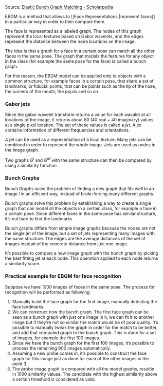 Source: [Elastic Bunch Graph Matching - Scholarpedia](http://www.scholarpedia.org/article/Elastic_Bunch_Graph_Matching)

EBGM is a method that allows to [[Face Representations |represent faces]] in a particular way in order to then compare them.

The face is represented as a labeled graph. The nodes of this graph represent the local textures based on Gabor wavelets, and the edges represent the distance between the node locations on the image.

The idea is that a graph for a face in a certain pose can match all the other faces in the same pose. The graph that models the features for any object in the class (for example the same pose for the face) is called a bunch graph.

For this reason, the EBGM model can be applied only to objects with a common structure, for example faces in a certain pose, that share a set of landmarks, or fiducial points, that can be points such as the tip of the nose, the corners of the mouth, the pupils and so on.
### Gabor jets

Since the gabor wavelet transform returns a value for each wavalet at all locations of the image, it returns about 80 (40 real + 40 imaginary) values at a single pixel location. The set of these values is called a *jet*. A jet contains information of different frequencies and orientations.

A jet can be used as a representation of a local texture. Many jets can be combined in order to represent the whole image. Jets are used as nodes in the image graph.

Two graphs $G^I$ and $G^M$ with the same structure can then be compared by using a similarity function.

### Bunch Graphs

Bunch Graphs solve the problem of finding a new graph that fits well to an image $I$ in an efficient way, instead of brute-forcing many different graphs.

Bunch graphs solve this problem by establishing a way to create a single graph that can model all the objects in a certain class, for example a face in a certain pose. Since different faces in the same pose has similar structure, it’s not hard to find the landmarks.

Bunch graphs differs from simple image graphs because the nodes are not the single jet of the image, but a set of jets representing many images with the same structure. The edges are the average distances of the set of images instead of the concrete distance from just one image.

It’s possible to compare a new image graph with the bunch graph by picking the best fitting jet at each node. This operation applied to each node returns a similarity score.

### Practical example for EBGM for face recognition

Suppose we have 1000 images of faces in the same pose. The process for recognition will be performed as following:

1. Manually build the face graph for the first image, manually detecting the face landmarks.
2. We can construct now the bunch graph. The first face graph can be seen as a bunch graph with just one image in it, we can fit it to another image but if they’re not so similar the match would be of poor quality. It’s possible to manually tweak the graph in order for the match to be better, and add that computed graph to the bunch graph. This is done for a set of images, for example the first 100 images.
3. Since we have the bunch graph for the first 100 images, it’s possible to process the remaining 900 images automatically.
4. Assuming a new probe comes in, it’s possible to construct the face graph for this image just as done for each of the other images in the point 3.
5. The probe image graph is compared with all the model graphs, resultin in 1000 similarity values. The candidate with the highest similarity above a certain threshold is considered as valid.